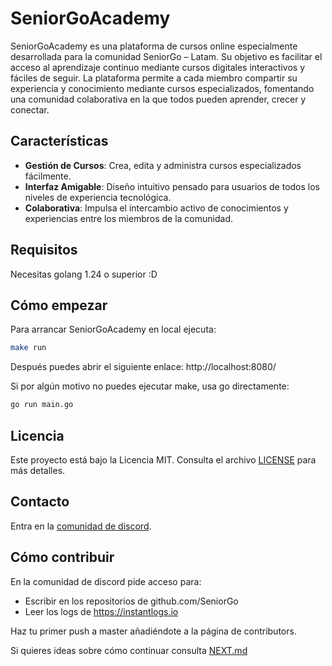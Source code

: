 # SeniorGoAcademy

SeniorGoAcademy es una plataforma de cursos online especialmente desarrollada para la comunidad SeniorGo – Latam. Su objetivo es facilitar el acceso al aprendizaje continuo mediante cursos digitales interactivos y fáciles de seguir. La plataforma permite a cada miembro compartir su experiencia y conocimiento mediante cursos especializados, fomentando una comunidad colaborativa en la que todos pueden aprender, crecer y conectar.

## Características

- **Gestión de Cursos**: Crea, edita y administra cursos especializados fácilmente.
- **Interfaz Amigable**: Diseño intuitivo pensado para usuarios de todos los niveles de experiencia tecnológica.
- **Colaborativa**: Impulsa el intercambio activo de conocimientos y experiencias entre los miembros de la comunidad.

## Requisitos

Necesitas golang 1.24 o superior :D

## Cómo empezar

Para arrancar SeniorGoAcademy en local ejecuta:

```sh
make run
```

Después puedes abrir el siguiente enlace: http://localhost:8080/

Si por algún motivo no puedes ejecutar make, usa go directamente:

```sh
go run main.go
```

## Licencia
Este proyecto está bajo la Licencia MIT. Consulta el archivo [LICENSE](./LICENSE) para más detalles.


## Contacto

Entra en la [comunidad de discord](https://discord.com/channels/1235789126033477632/1242312465052602438). 

## Cómo contribuir

En la comunidad de discord pide acceso para:
* Escribir en los repositorios de github.com/SeniorGo
* Leer los logs de https://instantlogs.io

Haz tu primer push a master añadiéndote a la página de contributors.

Si quieres ideas sobre cómo continuar consulta [NEXT.md](./NEXT.md)
